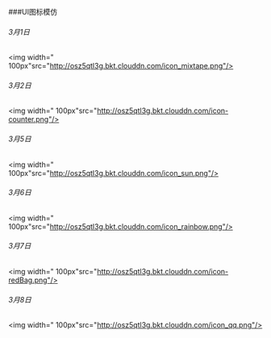###UI图标模仿
###### 3月1日
<img width=" 100px"src="http://osz5qtl3g.bkt.clouddn.com/icon_mixtape.png"/>
###### 3月2日
<img width=" 100px"src="http://osz5qtl3g.bkt.clouddn.com/icon-counter.png"/>
###### 3月5日
<img width=" 100px"src="http://osz5qtl3g.bkt.clouddn.com/icon_sun.png"/>
###### 3月6日
<img width=" 100px"src="http://osz5qtl3g.bkt.clouddn.com/icon_rainbow.png"/>
###### 3月7日
<img width=" 100px"src="http://osz5qtl3g.bkt.clouddn.com/icon-redBag.png"/>
###### 3月8日
<img width=" 100px"src="http://osz5qtl3g.bkt.clouddn.com/icon_qq.png"/>
